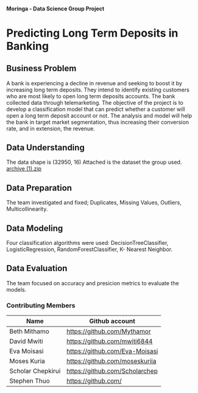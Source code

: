 #### Moringa - Data Science Group Project

# Predicting Long Term Deposits in Banking

## Business Problem
A bank is experiencing a decline in revenue and seeking to boost it by increasing long term deposits. They intend to identify existing customers who are most likely to open long term deposits accounts. The bank collected data through telemarketing. The objective of the project is to develop a classification model that can predict whether a customer will open a long term deposit account or not. The analysis and model will help the bank in target market segmentation, thus increasing their conversion rate, and in extension, the revenue.

## Data Understanding
The data shape is (32950, 16)
Attached is the dataset the group used.
[archive (1).zip](https://github.com/Mythamor/Moringa-DS--Group-Project/files/10884958/archive.1.zip)

## Data Preparation
The team investigated and fixed; Duplicates, Missing Values, Outliers, Multicollinearity.

## Data Modeling
Four classification algorithms were used: DecisionTreeClassifier, LogisticRegression, RandomForestClassifier, K- Nearest Neighbor.

## Data Evaluation
The team focused on accuracy and presicion metrics to evaluate the models.

### Contributing Members

|Name     |  Github account   | 
|---------|-----------------|
|Beth Mithamo | https://github.com/Mythamor |
|David Mwiti | https://github.com/mwiti6844 |
|Eva Moisasi | https://github.com/Eva-Moisasi |
|Moses Kuria| https://github.com/moseskuriia |
|Scholar Chepkirui| https://github.com/Scholarchep |
|Stephen Thuo| https://github.com/ |




